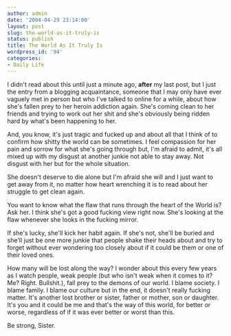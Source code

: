 ```yaml
---
author: admin
date: '2004-04-29 23:14:00'
layout: post
slug: the-world-as-it-truly-is
status: publish
title: The World As It Truly Is
wordpress_id: '94'
categories:
- Daily Life
---
```

<P>I didn't read about this until just a minute ago, <STRONG>after</STRONG> my last post, but I just the entry from a blogging acquaintance, someone that I may only have ever vaguely met in person but who I've talked to online for a while, about how she's fallen prey to her heroin addiction again. She's coming clean to her friends and trying to work out her shit and she's obviously being ridden hard by what's been happening to her.</P><P>And, you know, it's just tragic and fucked up and about all that I think of to confirm how shitty the world can be sometimes. I feel compassion for her pain and sorrow for what she's going through but, I'm afraid to admit, it's all mixed up with my disgust at another junkie not able to stay away. Not disgust with her but for the whole situation.</P><P>She doesn't deserve to die alone but I'm afraid she will and I just want to get away from it, no matter how heart wrenching it is to read about her struggle to get clean again.</P><P>You want to know what the flaw that runs through the heart of the World is? Ask her. I think she's got a good fucking view right now. She's looking at the flaw whenever she looks in the fucking mirror. </P><P>If she's lucky, she'll kick her habit again. If she's not, she'll be buried and she'll just be one more junkie that people shake their heads about and try to forget without ever wondering too closely about if it could be them or one of their loved ones.</P><P>How many will be lost along the way? I wonder about this every few years as I watch people, weak people (but who isn't weak when it comes to it? Me? Right. Bullshit.), fall prey to the demons of our world. I blame society. I blame family. I blame our culture but in the end, it doesn't really fucking matter. It's another lost brother or sister, father or mother, son or daughter. It's you 
and it could be me and that's the way of this world, for better or worse, regardless of if it was ever better or worst than this.</P><P>Be strong, Sister.</P>
